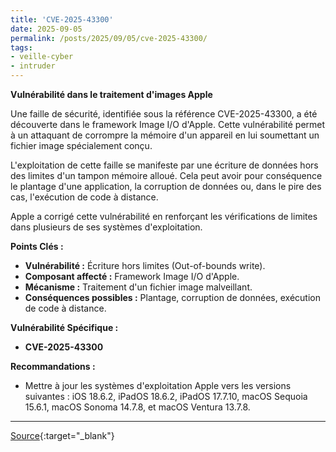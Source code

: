 ```yaml
---
title: 'CVE-2025-43300'
date: 2025-09-05
permalink: /posts/2025/09/05/cve-2025-43300/
tags:
- veille-cyber
- intruder
---
```

**Vulnérabilité dans le traitement d'images Apple**

Une faille de sécurité, identifiée sous la référence CVE-2025-43300, a été découverte dans le framework Image I/O d'Apple. Cette vulnérabilité permet à un attaquant de corrompre la mémoire d'un appareil en lui soumettant un fichier image spécialement conçu.

L'exploitation de cette faille se manifeste par une écriture de données hors des limites d'un tampon mémoire alloué. Cela peut avoir pour conséquence le plantage d'une application, la corruption de données ou, dans le pire des cas, l'exécution de code à distance.

Apple a corrigé cette vulnérabilité en renforçant les vérifications de limites dans plusieurs de ses systèmes d'exploitation.

**Points Clés :**

*   **Vulnérabilité :** Écriture hors limites (Out-of-bounds write).
*   **Composant affecté :** Framework Image I/O d'Apple.
*   **Mécanisme :** Traitement d'un fichier image malveillant.
*   **Conséquences possibles :** Plantage, corruption de données, exécution de code à distance.

**Vulnérabilité Spécifique :**

*   **CVE-2025-43300**

**Recommandations :**

*   Mettre à jour les systèmes d'exploitation Apple vers les versions suivantes : iOS 18.6.2, iPadOS 18.6.2, iPadOS 17.7.10, macOS Sequoia 15.6.1, macOS Sonoma 14.7.8, et macOS Ventura 13.7.8.

---
[Source](https://cvemon.intruder.io/cves/CVE-2025-43300){:target="_blank"}
